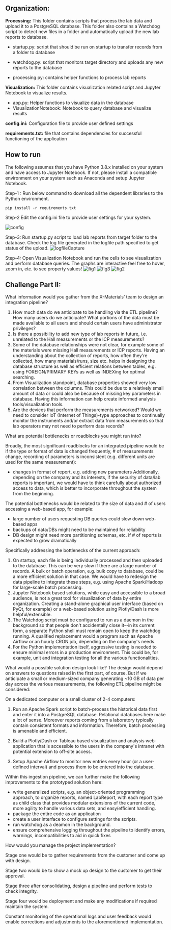 ## Organization:
**Processing:** This folder contains scripts that process the lab data and upload it to a PostgreSQL database. This folder also contains a Watchdog script to detect new files in a folder and automatically upload the new lab reports to database.

 - startup.py: script that should be run on startup to transfer records
   from a folder to database
   
  - watchdog.py: script that monitors target directory and uploads any new reports to the database
  
   - processing.py: contains helper functions to process lab reports

**Visualization:** This folder contains visualization related script and Jupyter Notebook to visualize results.
- app.py:  Helper functions to visualize data in the database
- VisualizationNotebook: Notebook to query database and visualize results
 
 **config.ini:** Configuration file to provide user defined settings
 
 **requirements.txt:** file that contains dependencies for successful functioning of the application
 ## How to run
The following assumes that you have Python 3.8.x installed on your system and have access to Jupyter Notebook. If not, please install a compatible environment on your system such as Anaconda and setup Jupyter Notebook. 

 Step-1 : Run below command to download all the dependent libraries to the Python environment.
 ```
 pip install -r requirements.txt
```
 Step-2 Edit the config.ini file to provide user settings for your system.

![config](https://user-images.githubusercontent.com/43352808/93659630-16558680-f9fc-11ea-98f6-0718c5401a2a.png)

Step-3: Run startup.py script to load lab reports from target folder to the database. Check the log file generated in the logfile path specified to get status of the upload.
 ![logfileCapture](https://user-images.githubusercontent.com/43352808/93659703-15712480-f9fd-11ea-9d69-b08dd771abef.PNG) 
 
 Step-4: Open Visualization Notebook and run the cells to see visualization and perform database queries. The graphs are interactive feel free to hover, zoom in, etc. to see property values!
 ![fig1](https://user-images.githubusercontent.com/43352808/93717853-4486b380-fb2d-11ea-8625-1bec0c44986a.PNG)
 ![fig3](https://user-images.githubusercontent.com/43352808/93659859-8a912980-f9fe-11ea-9e9b-2c87135836a3.PNG)
 ![fig2](https://user-images.githubusercontent.com/43352808/93659899-b0b6c980-f9fe-11ea-85b2-4a4bdc71223a.PNG)

## Challenge Part II: 

What information would you gather from the X-Materials’ team to design an
integration pipeline?
1) How much data do we anticipate to be handling via the ETL pipeline? How many users do we anticipate? What portions of the data must be made available to all users and should certain users have administrator privileges? 
2) Is there a possibility to add new type of lab reports in future, i.e. unrelated to the Hall measurements or the ICP measurements?
2) Some of the database relationships were not clear, for example some of the materials were missing Hall measurements or ICP reports. Having an understanding about the collection of reports, how often they're collected, how many materials/runs, size etc. helps in designing the database structure as well as efficient relations between tables, e.g. using FOREIGN/PRIMARY KEYs as well as INDEXing for optimal searching. 
3) From Visualization standpoint, database properties showed very low correlation between the columns. This could be due to a relatively small amount of data or could also be because of missing key parameters in database. Having this information can help create informed analysis tools/visualization tools. 
4) Are the devices that perform the measurements networked? Would we need to consider IoT (Internet of Things)-type approaches to continually monitor the instruments and/or extract data from measurements so that lab operators may not need to perform data records? 

What are potential bottlenecks or roadblocks you might run into?

Broadly, the most significant roadblocks for an integrated pipeline would be if the type or format of data is changed frequently, # of measurements change, recording of parameters is inconsistent (e.g. different units are used for the same measurement):
- changes in format of report, e.g. adding new parameters
Additionally, depending on the company and its interests, if the security of data/lab reports is important, we would have to think carefully about authorized access to data, which is better to incorporate throughout the system from the beginning.

The potential bottlenecks would be related to the size of data and # of users accessing a web-based app, for example: 
- large number of users requesting DB queries could slow down web-based apps
- backups of data/DBs might need to be maintained for reliability
- DB design might need more partitioning schemas, etc. if # of reports is expected to grow dramatically

Specifically addressing the bottlenecks of the current approach: 
1) On startup, each file is being individually processed and then uploaded to the database. This can be very slow if there are a large number of records.  A bulk or batch operation, e.g. bulk copy to database, could be a more efficient solution in that case. We would have to redesign the data pipeline to integrate these steps, e.g. using Apache Spark/Hadoop for large-scale batch processing. 
2) Jupyter  Notebook based solutions, while easy and accessible to a broad audience, is not a great tool for visualization of data by entire organization. Creating a stand-alone graphical user interface (based on PyQt, for example) or a web-based solution using Plotly/Dash is more helpful/extensible. 
3) The Watchdog script must be configured to run as a daemon in the background so that people don't accidentally close it--in its current form, a separate Python shell must remain open to keep the watchdog running. A qualified replacement would a program such as Apache Airflow or an hourly CRON job, depending on the company's needs.
4) For the Python implementation itself, aggressive testing is needed to ensure minimal errors in a production environment. This could be, for example, unit and integration testing for all the various functionalities. 

What would a possible solution design look like?
The design would depend on answers to questions raised in the first part, of course. But if we anticipate a small or medium-sized company generating ~10 GB of data per day across the various measurements, the following ETL pipeline might be considered:

On a dedicated computer or a small cluster of 2-4 computers: 

1) Run an Apache Spark script to batch-process the historical data first and enter it into a PostgreSQL database. Relational databases here make a lot of sense. Moreover reports coming from a laboratory typically contain consistent formats and information. Therefore, batch processing is amenable and efficient. 

2) Build a Plotly/Dash or Tableau based visualization and analysis web-application that is accessible to the users in the company's intranet with potential extension to off-site access. 

3) Setup Apache Airflow to monitor new entries every hour (or a user-defined interval) and process them to be entered into the database. 

Within this ingestion pipeline, we can further make the following improvements to the prototyped solution here: 
- write generalized scripts, e.g. an object-oriented programming approach, to organize reports, named LabReport, with each report type as child class that provides modular extensions of the current code, more agility to handle various data sets, and easy/efficient handling. 
- package the entire code as an application
- create a user interface to configure settings for the scripts. 
- run watchdog as a deamon in the background. 
- ensure comprehensive logging throughout the pipeline to identify errors, warnings, incompatibilities to aid in quick fixes

How would you manage the project implementation?

Stage one would be to gather requirements from the customer and come up with design.

Stage two would be to show a mock up design to the customer to get their approval.

Stage three after consolidating, design a pipeline and perform tests to check integrity.

Stage four would be deployment and make any modifications if required
maintain the system.  

Constant monitoring of the operational logs and user feedback would enable corrections and adjustments to the aforementioned implementation. 

